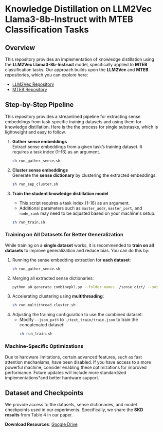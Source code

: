 # Knowledge Distillation on LLM2Vec Llama3-8b-Instruct with MTEB Classification Tasks

## Overview

This repository provides an implementation of knowledge distillation using the **LLM2Vec Llama3-8b-Instruct** model, specifically applied to **MTEB** classification tasks. Our approach builds upon the **LLM2Vec** and **MTEB** repositories, which you can explore here:

- [LLM2Vec Repository](https://github.com/McGill-NLP/llm2vec)  
- [MTEB Repository](https://github.com/embeddings-benchmark/mteb)  

## Step-by-Step Pipeline

This repository provides a streamlined pipeline for extracting sense embeddings from task-specific training datasets and using them for knowledge distillation. Here is the the process for single substasks, which is lightweight and easy to follow.

1. **Gather sense embeddings**  
   Extract sense embeddings from a given task’s training dataset. It requires a task index (1–16) as an argument.  
   ```bash
   sh run_gather_sense.sh
   ```

1. **Cluster sense embeddings**  
   Generate the **sense dictionary** by clustering the extracted embeddings.  
   ```bash
   sh run_sep_cluster.sh
   ```

2. **Train the student knowledge distillation model**  
   - This script requires a task index (1–16) as an argument.  
   - Additional parameters such as `master_addr`, `master_port`, and `node_rank` may need to be adjusted based on your machine's setup.  
   ```bash
   sh run_train.sh
   ```

### Training on All Datasets for Better Generalization

While training on a **single dataset** works, it is recommended to **train on all datasets** to improve generalization and reduce bias. You can do this by:

1. Running the sense embedding extraction for **each dataset**:  
   ```bash
   sh run_gather_sense.sh
   ```
2. Merging all extracted sense dictionaries:  
   ```bash
   python a0_generate_combinepkl.py --folder_names ./sense_dict/ --output_keyword ./sense_dict/combine_1000
   ```
3. Accelerating clustering using **multithreading**:  
   ```bash
   sh run_multithread_cluster.sh
   ```
4. Adjusting the training configuration to use the combined dataset:  
   - Modify `--json_path` to `./text_train/train.json` to train the concatenated dataset:  
     ```bash
     sh run_train.sh
     ```


### Machine-Specific Optimizations

Due to hardware limitations, certain advanced features, such as fast attention mechanisms, have been disabled. If you have access to a more powerful machine, consider enabling these optimizations for improved performance. Future updates will include more standardized implementations*and better hardware support.

## Dataset and Checkpoints

We provide access to the datasets, sense dictionaries, and model checkpoints used in our experiments. Specifically, we share the **SKD results** from Table 4 in our paper.

**Download Resources**: [Google Drive](https://drive.google.com/file/d/1uI6HbkksVLxuOqsx0uB7eeMLsFeQ57cw/view?usp=sharing)
